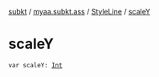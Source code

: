 [subkt](../../index.md) / [myaa.subkt.ass](../index.md) / [StyleLine](index.md) / [scaleY](./scale-y.md)

# scaleY

`var scaleY: `[`Int`](https://kotlinlang.org/api/latest/jvm/stdlib/kotlin/-int/index.html)